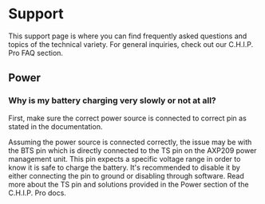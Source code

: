 # Support

This support page is where you can find frequently asked questions and topics of the technical variety. For general inquiries, check out our C.H.I.P. Pro FAQ section.

## Power

### Why is my battery charging very slowly or not at all?
First, make sure the correct power source is connected to correct pin as stated in the documentation. 

Assuming the power source is connected correctly, the issue may be with the BTS pin which is directly connected to the TS pin on the AXP209 power management unit. This pin expects a specific voltage range in order to know it is safe to charge the battery. It's recommended to disable it by either connecting the pin to ground or disabling through software. Read more about the TS pin and solutions provided in the Power section of the C.H.I.P. Pro docs. 

### 